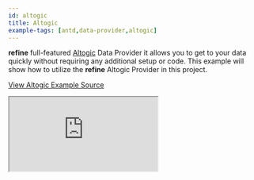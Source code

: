 ```yaml
---
id: altogic
title: Altogic
example-tags: [antd,data-provider,altogic]
---
```


**refine** full-featured [Altogic](https://altogic.com/) Data Provider it allows you to get to your data quickly without requiring any additional setup or code. This example will show how to utilize the **refine** Altogic Provider in this project.

[View Altogic Example Source](https://github.com/refinedev/refine/tree/master/examples/dataProvider/altogic)

<iframe loading="lazy" src="https://stackblitz.com/github/refinedev/refine/tree/master/examples/dataProvider/altogic?embed=1&view=preview&theme=dark&preset=node&ctl=1"
    style={{width: "100%", height:"80vh", border: "0px", borderRadius: "8px", overflow:"hidden"}}
    title="refine-strapi-example"
></iframe>
